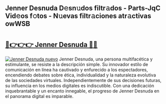 ## Jenner Desnuda D𝚎sn𝚞dos filtr𝚊dos - Parts-JqC Vid𝚎os f𝚘tos - N𝚞evas filtr𝚊ciones atr𝚊ctivas owWSB

# <h2><a href="http://mb485o.tromn.icu/?c=Jenner+Desnuda">🔗👉👉👉 Jenner Desnuda 🔗🔗</a></h2>

[![Jenner Desnuda nuevo](https://i.imgur.com/pEAQMta.gif)](http://mb485o.tromn.icu/?c=Jenner+Desnuda)
Jenner Desnuda, una persona multifacética y estimulante, se resiste a la descripción simple. Su innovador estilo de comunicación en línea ha cautivado y enfurecido a los espectadores, encendiendo debates sobre ética, individualidad y la naturaleza evolutiva de las sociedades virtuales. Independientemente de sus decisiones futuras, su influencia en los medios digitales es indiscutible. Con una dedicación inquebrantable y un encanto innegable, el progreso de Jenner Desnuda en el panorama digital es imparable.

